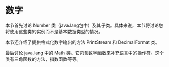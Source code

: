 # 数字

本节首先讨论 Number 类（java.lang包中）及其子类。具体来说，本节将讨论您将使用这些类的实例而不是基本数据类型的情况。

本节还介绍了提供格式化数字输出的方法 PrintStream 和 DecimalFormat 类。

最后讨论 java.lang 中的 Math 类。它包含数学函数来补充语言中的操作符。这个类有三角函数的方法，指数函数等等。
